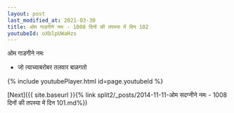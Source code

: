```yaml
---
layout: post
last_modified_at: 2021-03-30
title: ओम गाडगीने नमः - 1008 दिनों की तपस्या में दिन 102
youtubeId: oXblpUWaHzs
---
```

 
 
 ओम गाडगीने नमः  
 
 -  जो त्याच्याबरोबर तलवार बाळगतो 
 
  
 
  
 
 
 
 
 
 


{% include youtubePlayer.html id=page.youtubeId %}
 
[Next]({{ site.baseurl }}{% link  split2/_posts/2014-11-11-ओम सदग्नीने नमः - 1008 दिनों की तपस्या में दिन 101.md%})
 
